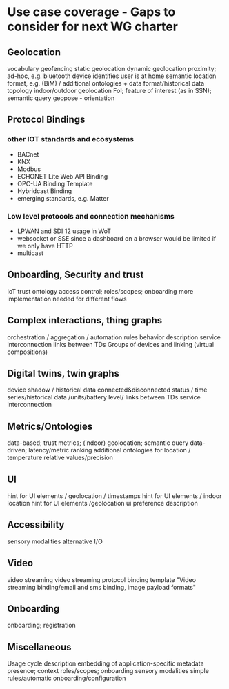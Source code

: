 # Use case coverage - Gaps to consider for next WG charter

## Geolocation

vocabulary
geofencing
static geolocation
dynamic geolocation
proximity; ad-hoc, e.g. bluetooth device identifies user is at home
semantic location format, e.g. (BiM)  / additional ontologies + data format/historical data
topology
indoor/outdoor geolocation
FoI; feature of interest (as in SSN);
semantic query
geopose - orientation

## Protocol Bindings

### other IOT standards and ecosystems
* BACnet
* KNX
* Modbus
* ECHONET Lite Web API Binding
* OPC-UA Binding Template
* Hybridcast Binding
* emerging standards, e.g. Matter

### Low level protocols and connection mechanisms
* LPWAN and SDI 12 usage in WoT
* websocket or SSE since a dashboard on a browser would be limited if we only have HTTP
* multicast

## Onboarding, Security and trust
IoT trust ontology
access control; roles/scopes; onboarding
more implementation needed for different flows

## Complex interactions, thing graphs
orchestration / aggregation / automation rules
behavior description
service interconnection
links between TDs
Groups of devices and linking (virtual compositions)

## Digital twins, twin graphs
device shadow / historical data
connected&disconnected status / time series/historical data /units/battery level/
links between TDs
service interconnection

## Metrics/Ontologies
data-based; trust metrics; (indoor) geolocation; semantic query
data-driven; latency/metric ranking
additional ontologies for location / temperature
relative values/precision

## UI
hint for UI elements / geolocation / timestamps
hint for UI elements / indoor location
hint for UI elements /geolocation
ui preference description

## Accessibility
sensory modalities
alternative I/O


## Video
video streaming
video streaming protocol binding template
"Video streaming binding/email and sms binding, image payload formats"

## Onboarding
onboarding; registration

## Miscellaneous
Usage cycle description
embedding of application-specific metadata 
presence; context
roles/scopes; onboarding
sensory modalities
simple rules/automatic onboarding/configuration
